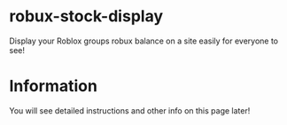 # robux-stock-display
Display your Roblox groups robux balance on a site easily for everyone to see!

# Information
You will see detailed instructions and other info on this page later!

